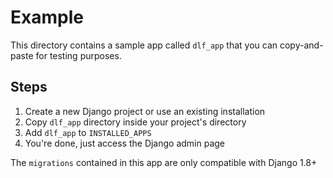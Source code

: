 Example
=======

This directory contains a sample app called `dlf_app` that you can copy-and-paste for testing purposes.

Steps
-----

1. Create a new Django project or use an existing installation  
2. Copy `dlf_app` directory inside your project's directory  
3. Add `dlf_app` to `INSTALLED_APPS`  
4. You're done, just access the Django admin page

The `migrations` contained in this app are only compatible with Django 1.8+
